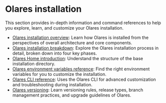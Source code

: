 # Olares installation 

This section provides in-depth information and command references to help you explore, learn, and customize your Olares installation.


- [Olares installation overview](installation-process.md): Learn how Olares is installed from the perspectives of overall architecture and core components.
- [Olares installation breakdown](installation-process.md): Explore the Olares installation process in detail, broken down into four key phases.
- [Olares Home introduction](olares-home.md): Understand the structure of the base installation directory.
- [Olares environment variables reference](environment-variables.md): Find the right environment variables for you to customize the installation.
- [Olares CLI reference](./index.md): Uses the Olares CLI for advanced customization and troubleshooting during installation.
- [Olares versioning](versioning.md): Learn versioning rules, release types, branch management practices, and upgrade guidelines of Olares.
